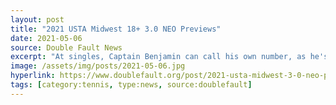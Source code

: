 ```yaml
---
layout: post
title: "2021 USTA Midwest 18+ 3.0 NEO Previews"
date: 2021-05-06
source: Double Fault News
excerpt: "At singles, Captain Benjamin can call his own number, as he's one of the most experienced tournament tested 3.0 players around."
image: /assets/img/posts/2021-05-06.jpg
hyperlink: https://www.doublefault.org/post/2021-usta-midwest-3-0-neo-previews
tags: [category:tennis, type:news, source:doublefault]
---
```

